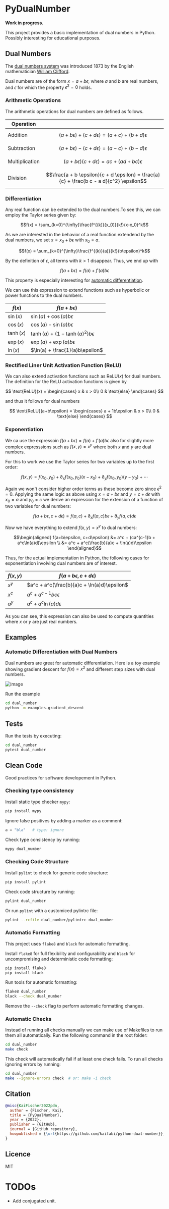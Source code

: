 # PyDualNumber

**Work in progress.**

This project provides a basic implementation of dual numbers in Python. Possibly interesting for educational purposes.

## Dual Numbers

The [dual numbers system](https://en.wikipedia.org/wiki/Dual_number) was introduced 1873 by the English mathematician [William Clifford](https://en.wikipedia.org/wiki/William_Kingdon_Clifford).

Dual numbers are of the form $x = a + b \epsilon$, where $a$ and $b$ are real numbers, and $\epsilon$ for which the property $\epsilon^2 = 0$ holds.

### Arithmetic Operations

The arithmetic operations for dual numbers are defined as follows.

| Operation | |
|---|---|
| Addition | $$(a + b \epsilon) + (c + d \epsilon) = (a + c) + (b + d) \epsilon$$ |
| Subtraction  | $$(a + b \epsilon) - (c + d \epsilon) = (a - c) + (b - d) \epsilon$$ |
| Multiplication | $$(a + b \epsilon) (c + d \epsilon) = a c + (a d + b c) \epsilon$$ |
| Division | $$\frac{a + b \epsilon}{c + d \epsilon} = \frac{a}{c} + \frac{b c - a d}{c^2} \epsilon$$ |

### Differentiation

Any real function can be extended to the dual numbers.To see this, we can employ the Taylor series given by:

$$f(x) = \sum_{k=0}^{\infty}\frac{f^{(k)}(x_0)}{k!}(x-x_0)^k$$

As we are interested in the behavior of a real function extendend by the dual numbers, we set $x=x_0+b\epsilon$ with $x_0=a$.

$$f(x) = \sum_{k=0}^{\infty}\frac{f^{(k)}(a)}{k!}(b\epsilon)^k$$

By the definition of $\epsilon$, all terms with $k>1$ disappear. Thus, we end up with

$$f(a+b\epsilon) = f(a) + f'(a)b\epsilon$$

This property is especially interesting for [automatic differentiation](https://en.wikipedia.org/wiki/Automatic_differentiation).

We can use this expression to extend functions such as hyperbolic or power functions to the dual numbers.

| $f(x)$ | $f(a+b\epsilon)$ |
|---|---|
| $\sin(x)$ | $\sin(a) + \cos(a)b\epsilon$ |
| $\cos(x)$ | $\cos(a) - \sin(a)b\epsilon$ |
| $\tanh(x)$ | $\tanh(a) + (1 - \tanh(a)^ 2)b\epsilon$ |
| $\exp(x)$ | $\exp(a) + \exp(a)b\epsilon$ |
| $\ln(x)$ | $\ln(a) + \frac{1}{a}b\epsilon$ |

### Rectified Liner Unit Activation Function (ReLU)

We can also extend activation functions such as $\text{ReLU}(x)$ for dual numbers. The definition for the $\text{ReLU}$ activation functions is given by

$$
\text{ReLU}(x) =
    \begin{cases}
        x & x > 0\\
        0 & \text{else}
    \end{cases}       
$$

and thus it follows for dual numbers

$$
\text{ReLU}(a+b\epsilon) =
    \begin{cases}
        a + 1b\epsilon & x > 0\\
        0 & \text{else}
    \end{cases}       
$$

### Exponentiation

We ca use the expressoin $f(a+b\epsilon) = f(a) + f'(a)b\epsilon$ also for slightly more complex expresssions such as $f(x, y) = x^y$ where both $x$ and $y$ are dual numbers.

For this to work we use the Taylor series for two variables up to the first order:

$$f(x, y) = f(x_0, y_0) + \partial_x f(x_0, y_0)(x-x_0) + \partial_y f(x_0, y_0)(y-y_0) + \cdots$$

Again we won't consider higher order terms as these become zero since $\epsilon^2 = 0$. Applying the same logic as above using $x=a+b\epsilon$ and $y=c+d\epsilon$ with $x_0=a$ and $y_0=c$ we derive an expression for the extension of a function of two variables for dual numbers:

$$f(a+b\epsilon, c+d\epsilon) = f(a, c) + \partial_x f(a, c)b\epsilon + \partial_y f(a, c)d\epsilon$$

Now we have everything to extend $f(x, y) = x^y$ to dual numbers:

$$\begin{aligned}
f(a+b\epsilon, c+d\epsilon) &= a^c + (ca^{c-1}b + a^c\ln(a)d)\epsilon \\ &= a^c + a^c(\frac{b}{a}c + \ln(a)d)\epsilon
\end{aligned}$$

Thus, for the actual implementation in Python, the following cases for exponentiation involving dual numbers are of interest.

| $f(x, y)$ | $f(a+b\epsilon, c+d\epsilon)$ |
|---|---|
| $x^y$ | $a^c + a^c(\frac{b}{a}c + \ln(a)d)\epsilon$ |
| $x^c$ | $a^c + a^{c-1}bc\epsilon$ |
| $a^y$ | $a^c + a^c\ln(a)d\epsilon$ |

As you can see, this expression can also be used to compute quantities where $x$ or $y$ are just real numbers.

## Examples

### Automatic Differentiation with Dual Numbers

Dual numbers are great for automatic differentiation. Here is a toy example showing gradient descent for $f(x)=x^2$ and different step sizes with dual numbers.

![image](docs/gradient_descent_visualization.png)

Run the example

```bash
cd dual_number
python -m examples.gradient_descent
```


## Tests

Run the tests by executing:

```bash
cd dual_number
pytest dual_number
```

## Clean Code

Good practices for software developement in Python.

### Checking type consistency

Install static type checker `mypy`:

```bash
pip install mypy
```

Ignore false positives by adding a marker as a comment:

```python
a = "bla"   # type: ignore
```

Check type consistency by running:

```bash
mypy dual_number
```

### Checking Code Structure

Install `pylint` to check for generic code structure:

```bash
pip install pylint
```

Check code structure by running:

```bash
pylint dual_number
```

Or run `pylint` with a customiced pylintrc file:

```bash
pylint --rcfile dual_number/pylintrc dual_number
```

### Automatic Formatting

This project uses `flake8` and `black` for automatic formatting.

Install `flake8` for full flexibility and configurability and `black` for uncompromising and deterministic code formatting:

```bash
pip install flake8
pip install black
```

Run tools for automatic formatting:

```bash
flake8 dual_number
black --check dual_number
```

Remove the `--check` flag to perform automatic formatting changes.

### Automatic Checks

Instead of running all checks manually we can make use of Makefiles to run them all automatically. Run the following command in the root folder:

```bash
cd dual_number
make check
```

This check will automatically fail if at least one check fails. To run all checks ignoring errors by running:

```bash
cd dual_number
make --ignore-errors check  # or: make -i check
```

## Citation

```bibtex
@misc{KaiFischer2022pdn,
  author = {Fischer, Kai},
  title = {PyDualNumber},
  year = {2022},
  publisher = {GitHub},
  journal = {GitHub repository},
  howpublished = {\url{https://github.com/kaifabi/python-dual-number}},
}
```

## Licence

MIT

# TODOs

- Add conjugated unit.

